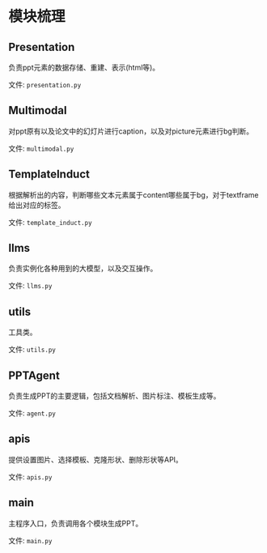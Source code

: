 # 模块梳理

## Presentation
负责ppt元素的数据存储、重建、表示(html等)。

文件: `presentation.py`

## Multimodal
对ppt原有以及论文中的幻灯片进行caption，以及对picture元素进行bg判断。

文件: `multimodal.py`

## TemplateInduct
根据解析出的内容，判断哪些文本元素属于content哪些属于bg，对于textframe给出对应的标签。

文件: `template_induct.py`

## llms
负责实例化各种用到的大模型，以及交互操作。

文件: `llms.py`

## utils
工具类。

文件: `utils.py`

## PPTAgent
负责生成PPT的主要逻辑，包括文档解析、图片标注、模板生成等。

文件: `agent.py`

## apis
提供设置图片、选择模板、克隆形状、删除形状等API。

文件: `apis.py`

## main
主程序入口，负责调用各个模块生成PPT。

文件: `main.py`

